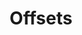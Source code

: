 ---
title: Offsets
image: image.png
filter: filter-offsets

content:
    items: 
        - '@taxonomy.function': stud_shift
        - '@taxonomy.function': stud_lift
        - '@taxonomy.function': axle_shift
    filter:
        published: true
        type: 'tech'    
    order:
        by: date
        dir: desc
    limit: 12
    pagination: true

form:
    name: filter-offsets
    id: items-filter
    classes: form-inline justify-content-center justify-content-md-between
    fields:
        -
            name: filter
            type: fieldset
            id: filter
            classes: form-inline
            fields:
                -
                    name: offset_type
                    label: Type
                    type: select
                    id: offset_type
                    classes: custom-select
                    options:
                        'all': 'All Types'
                        'stud_lift': 'Stud Lift'
                        'stud_shift': 'Stud Shift'
                        'axle_shift': 'Axle Shift'
                - 
                    name: offset_length
                    label: Length
                    type: select
                    id: offset_length
                    classes: custom-select
                    options:
                        'all': 'All Lengths'
                        '10' : '1/2 Stud'
                        '5'  : '1/4 Stud'
                        '2'  : '1/10 Stud'
                        '1'  : '1/20 Stud'
        -
            name: sorting
            type: fieldset
            id: sorting
            classes: form-inline
            fields:
                - 
                    name: order_by
                    label: Order By
                    type: select
                    id: order_by
                    classes: custom-select
                    default: 'header.taxonomy.partcount'
                    options:
                        'title': 'by Title'
                        'date': 'by Date Added'
                        'modified': 'by Date Modified'
                        'header.taxonomy.partcount': 'by Part Count'
                        'random': 'in Random Order'
                -
                    name: order_dir
                    label: Order Direction
                    type: select
                    id: order_dir
                    classes: custom-select
                    default: 'asc'
                    options:
                        'asc': 'Up'
                        'desc': 'Down'
    buttons:
        submit:
            value: Filter
    process:
        redirect: >-
            /techs/collections/offsets/{% 
                set offset_length = form.value.offset_length                                     %}{%
                set offset_length = offset_length|slice(0,3) == 'all' ? 'all' : offset_length    %}{%
                set offset_type   = form.value.offset_type                                       %}{%
                if offset_type == 'all'                                                          %}{%
                    if offset_length != 'all'                                                    %}{%
                        set filter = 'offset_length:' ~ offset_length  ~ '/'                     %}{%
                    endif                                                                        %}{%
                else                                                                             %}{%
                    if offset_length != 'all'                                                    %}{%
                        set filter = offset_type ~ '_length:' ~ offset_length  ~ '/'             %}{%
                    else                                                                         %}{%
                        set filter = 'function:' ~ offset_type  ~ '/'                            %}{%
                    endif                                                                        %}{%
                endif                                                                            %}{{ filter }}{%
                set order_by = form.value.order_by                                               %}{%
                set order_dir = form.value.order_dir                                             %}{%
                set ordering = 'orderby:' ~ order_by ~ '/orderdir:' ~ order_dir                  %}{{ ordering }}

---